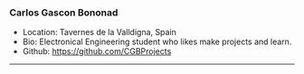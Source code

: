 ### Carlos Gascon Bononad
- Location: Tavernes de la Valldigna, Spain
- Bio: Electronical Engineering student who likes make projects and learn.
- Github: https://github.com/CGBProjects
***

